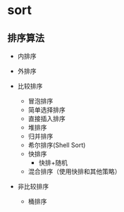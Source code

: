 # sort


## 排序算法

- 内排序
- 外排序

- 比较排序
  - 冒泡排序
  - 简单选择排序
  - 直接插入排序
  - 堆排序
  - 归并排序
  - 希尔排序(Shell Sort)
  - 快排序
      - 快排+随机
  - 混合排序（使用快排和其他策略）
- 非比较排序
  - 桶排序